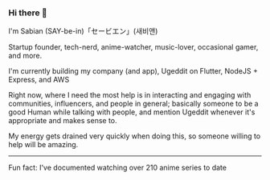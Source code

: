 ### Hi there 👋

I'm Sabian (SAY-be-in)「セービエン」(새비앤)

Startup founder, tech-nerd, anime-watcher, music-lover, occasional gamer, and more.

I'm currently building my company (and app), Ugeddit on Flutter, NodeJS + Express, and AWS

Right now, where I need the most help is in interacting and engaging with communities, influencers, and people in general; basically someone to be a good Human while talking with people, and mention Ugeddit whenever it's appropriate and makes sense to.

My energy gets drained very quickly when doing this, so someone willing to help will be amazing.

---

Fun fact: I've documented watching over 210 anime series to date

<!--
**SabianF/SabianF** is a ✨ _special_ ✨ repository because its `README.md` (this file) appears on your GitHub profile.

Here are some ideas to get you started:

- 🔭 I’m currently working on ...
- 🌱 I’m currently learning ...
- 👯 I’m looking to collaborate on ...
- 🤔 I’m looking for help with ...
- 💬 Ask me about ...
- 📫 How to reach me: ...
- 😄 Pronouns: ...
- ⚡ Fun fact: ...
-->
